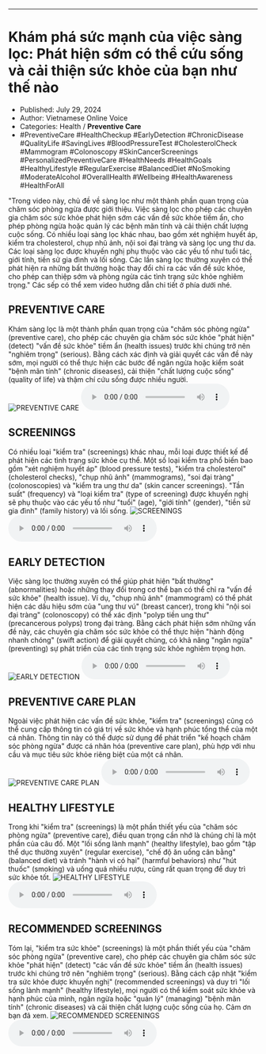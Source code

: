 
---

# Khám phá sức mạnh của việc sàng lọc: Phát hiện sớm có thể cứu sống và cải thiện sức khỏe của bạn như thế nào

- Published: July 29, 2024
- Author: Vietnamese Online Voice
- Categories: Health / **Preventive Care**
- #PreventiveCare #HealthCheckup #EarlyDetection #ChronicDisease #QualityLife #SavingLives #BloodPressureTest #CholesterolCheck #Mammogram #Colonoscopy #SkinCancerScreenings #PersonalizedPreventiveCare #HealthNeeds #HealthGoals #HealthyLifestyle #RegularExercise #BalancedDiet #NoSmoking #ModerateAlcohol #OverallHealth #Wellbeing #HealthAwareness #HealthForAll

"Trong video này, chủ đề về sàng lọc như một thành phần quan trọng của chăm sóc phòng ngừa được giới thiệu. Việc sàng lọc cho phép các chuyên gia chăm sóc sức khỏe phát hiện sớm các vấn đề sức khỏe tiềm ẩn, cho phép phòng ngừa hoặc quản lý các bệnh mãn tính và cải thiện chất lượng cuộc sống. Có nhiều loại sàng lọc khác nhau, bao gồm xét nghiệm huyết áp, kiểm tra cholesterol, chụp nhũ ảnh, nội soi đại tràng và sàng lọc ung thư da. Các loại sàng lọc được khuyến nghị phụ thuộc vào các yếu tố như tuổi tác, giới tính, tiền sử gia đình và lối sống. Các lần sàng lọc thường xuyên có thể phát hiện ra những bất thường hoặc thay đổi chỉ ra các vấn đề sức khỏe, cho phép can thiệp sớm và phòng ngừa các tình trạng sức khỏe nghiêm trọng." Các sếp có thể xem video hướng dẫn chi tiết ở phía dưới nhé.


## PREVENTIVE CARE

Khám sàng lọc là một thành phần quan trọng của "chăm sóc phòng ngừa" (preventive care), cho phép các chuyên gia chăm sóc sức khỏe "phát hiện" (detect) "vấn đề sức khỏe" tiềm ẩn (health issues) trước khi chúng trở nên "nghiêm trọng" (serious). Bằng cách xác định và giải quyết các vấn đề này sớm, mọi người có thể thực hiện các bước để ngăn ngừa hoặc kiểm soát "bệnh mãn tính" (chronic diseases), cải thiện "chất lượng cuộc sống" (quality of life) và thậm chí cứu sống được nhiều người.
![PREVENTIVE CARE](https://http-archiver-apis-production-80.schnworks.com/storage/images/transitions/2024-07-29/transition-5291867838-Montserrat-SemiBold-673AB7.jpg)
<audio controls>
    <source src="https://http-archiver-apis-production-80.schnworks.com/storage/storage/audio/file-31377586046.mp3" type="audio/mpeg">
</audio>



## SCREENINGS

Có nhiều loại "kiểm tra" (screenings) khác nhau, mỗi loại được thiết kế để phát hiện các tình trạng sức khỏe cụ thể. Một số loại kiểm tra phổ biến bao gồm "xét nghiệm huyết áp" (blood pressure tests), "kiểm tra cholesterol" (cholesterol checks), "chụp nhũ ảnh" (mammograms), "soi đại tràng" (colonoscopies) và "kiểm tra ung thư da" (skin cancer screenings). "Tần suất" (frequency) và "loại kiểm tra" (type of screening) được khuyến nghị sẽ phụ thuộc vào các yếu tố như "tuổi" (age), "giới tính" (gender), "tiền sử gia đình" (family history) và lối sống.
![SCREENINGS](https://http-archiver-apis-production-80.schnworks.com/storage/images/transitions/2024-07-29/transition-8066246457-Montserrat-SemiBold-880E4F.jpg)
<audio controls>
    <source src="https://http-archiver-apis-production-80.schnworks.com/storage/storage/audio/file-60002476714.mp3" type="audio/mpeg">
</audio>



## EARLY DETECTION

Việc sàng lọc thường xuyên có thể giúp phát hiện "bất thường" (abnormalities) hoặc những thay đổi trong cơ thể bạn có thể chỉ ra "vấn đề sức khỏe" (health issue). Ví dụ, "chụp nhũ ảnh" (mammogram) có thể phát hiện các dấu hiệu sớm của "ung thư vú" (breast cancer), trong khi "nội soi đại tràng" (colonoscopy) có thể xác định "polyp tiền ung thư" (precancerous polyps) trong đại tràng. Bằng cách phát hiện sớm những vấn đề này, các chuyên gia chăm sóc sức khỏe có thể thực hiện "hành động nhanh chóng" (swift action) để giải quyết chúng, có khả năng "ngăn ngừa" (preventing) sự phát triển của các tình trạng sức khỏe nghiêm trọng hơn.
![EARLY DETECTION](https://http-archiver-apis-production-80.schnworks.com/storage/images/transitions/2024-07-29/transition-722681150-Montserrat-Black-9C27B0.jpg)
<audio controls>
    <source src="https://http-archiver-apis-production-80.schnworks.com/storage/storage/audio/file-3315724990.mp3" type="audio/mpeg">
</audio>



## PREVENTIVE CARE PLAN

Ngoài việc phát hiện các vấn đề sức khỏe, "kiểm tra" (screenings) cũng có thể cung cấp thông tin có giá trị về sức khỏe và hạnh phúc tổng thể của một cá nhân. Thông tin này có thể được sử dụng để phát triển "kế hoạch chăm sóc phòng ngừa" được cá nhân hóa (preventive care plan), phù hợp với nhu cầu và mục tiêu sức khỏe riêng biệt của một cá nhân.
![PREVENTIVE CARE PLAN](https://http-archiver-apis-production-80.schnworks.com/storage/images/transitions/2024-07-29/transition--5176045219-Montserrat-Medium-880E4F.jpg)
<audio controls>
    <source src="https://http-archiver-apis-production-80.schnworks.com/storage/storage/audio/file-35664740959.mp3" type="audio/mpeg">
</audio>



## HEALTHY LIFESTYLE

Trong khi "kiểm tra" (screenings) là một phần thiết yếu của "chăm sóc phòng ngừa" (preventive care), điều quan trọng cần nhớ là chúng chỉ là một phần của câu đố. Một "lối sống lành mạnh" (healthy lifestyle), bao gồm "tập thể dục thường xuyên" (regular exercise), "chế độ ăn uống cân bằng" (balanced diet) và tránh "hành vi có hại" (harmful behaviors) như "hút thuốc" (smoking) và uống quá nhiều rượu, cũng rất quan trọng để duy trì sức khỏe tốt.
![HEALTHY LIFESTYLE](https://http-archiver-apis-production-80.schnworks.com/storage/images/transitions/2024-07-29/transition-27981358051-Montserrat-Medium-512DA8.jpg)
<audio controls>
    <source src="https://http-archiver-apis-production-80.schnworks.com/storage/storage/audio/file-12699452716.mp3" type="audio/mpeg">
</audio>



## RECOMMENDED SCREENINGS

Tóm lại, "kiểm tra sức khỏe" (screenings) là một phần thiết yếu của "chăm sóc phòng ngừa" (preventive care), cho phép các chuyên gia chăm sóc sức khỏe "phát hiện" (detect) "các vấn đề sức khỏe" tiềm ẩn (health issues) trước khi chúng trở nên "nghiêm trọng" (serious). Bằng cách cập nhật "kiểm tra sức khỏe được khuyến nghị" (recommended screenings) và duy trì "lối sống lành mạnh" (healthy lifestyle), mọi người có thể kiểm soát sức khỏe và hạnh phúc của mình, ngăn ngừa hoặc "quản lý" (managing) "bệnh mãn tính" (chronic diseases) và cải thiện chất lượng cuộc sống của họ. Cảm ơn bạn đã xem.
![RECOMMENDED SCREENINGS](https://http-archiver-apis-production-80.schnworks.com/storage/images/transitions/2024-07-29/transition--23334115818-Montserrat-Black-4A148C.jpg)
<audio controls>
    <source src="https://http-archiver-apis-production-80.schnworks.com/storage/storage/audio/file-13120988880.mp3" type="audio/mpeg">
</audio>

